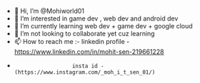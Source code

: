 - 👋 Hi, I’m @Mohiworld01
- 👀 I’m interested in game dev , web dev and android dev
- 🌱 I’m currently learning web dev + game dev + google cloud 
- 💞️ I’m not looking to collaborate yet cuz learning 
- 📫 How to reach me :- linkedin profile -https://www.linkedin.com/in/mohit-sen-219661228
-                       insta id - (https://www.instagram.com/_moh_i_t_sen_01/)

<!---
Mohiworld01/Mohiworld01 is a ✨ special ✨ repository because its `README.md` (this file) appears on your GitHub profile.
You can click the Preview link to take a look at your changes.
--->
